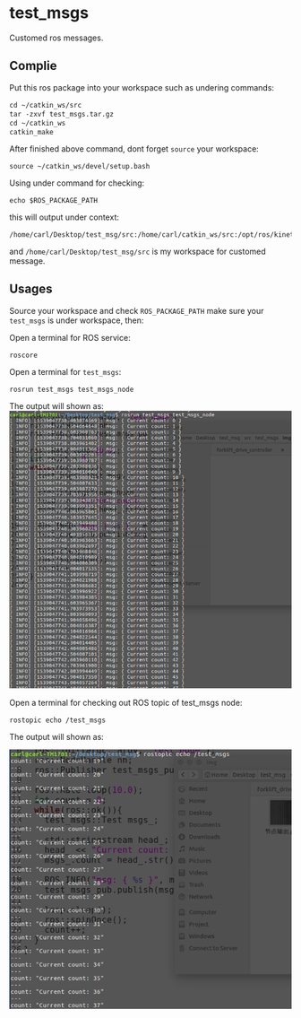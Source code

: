 # test_msgs

Customed ros messages.

## Complie

Put this ros package into your workspace such as undering commands:
```
cd ~/catkin_ws/src
tar -zxvf test_msgs.tar.gz
cd ~/catkin_ws
catkin_make
```

After finished above command, dont forget ``source`` your workspace:
```
source ~/catkin_ws/devel/setup.bash
```

Using under command for checking:
```
echo $ROS_PACKAGE_PATH
```

this will output under context:
```
/home/carl/Desktop/test_msg/src:/home/carl/catkin_ws/src:/opt/ros/kinetic/share
```
and ```/home/carl/Desktop/test_msg/src``` is my workspace for customed message.

## Usages

Source your workspace and check ``ROS_PACKAGE_PATH`` make sure your ```test_msgs``` is under workspace, then:

Open a terminal for ROS service:
```
roscore
```

Open a terminal for ```test_msgs```:
```
rosrun test_msgs test_msgs_node
```
The output will shown as:
![](img/节点输出.png)

Open a terminal for checking out ROS topic of test_msgs node:
```
rostopic echo /test_msgs
```
The output will shown as:

![](img/话题输出.png) 
